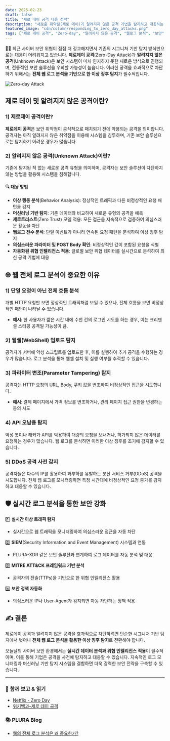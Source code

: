 ```yaml
---
date: 2025-02-23
draft: false
title: "제로 데이 공격 대응 전략"
description: "새로운 취약점(제로 데이)과 알려지지 않은 공격 기법을 탐지하고 대응하는 방법을 알아봅니다."
featured_image: "cdn/column/responding_to_zero_day_attacks.png"
tags: ["제로 데이 공격", "Zero-day", "알려지지 않은 공격", "웹로그 분석", "보안", "PLURA-XDR"]
---
```


🕵️‍♂️ 최근 사이버 보안 위협이 점점 더 정교해지면서 기존의 시그니처 기반 탐지 방식만으로는 대응이 어려워지고 있습니다. **제로데이 공격**(Zero-Day Attack)과 **알려지지 않은 공격**(Unknown Attack)은 보안 시스템이 미처 인지하지 못한 새로운 방식으로 진행되며, 전통적인 보안 솔루션을 우회할 가능성이 높습니다. 이러한 공격을 효과적으로 차단하기 위해서는 **전체 웹 로그 분석을 기반으로 한 이상 징후 탐지**가 필수적입니다.

![Zero-day Attack](https://blog.plura.io/cdn/column/responding_to_zero_day_attacks.png)  
<!--more-->

## 제로 데이 및 알려지지 않은 공격이란?

### 1) 제로데이 공격이란?
**제로데이 공격**은 보안 취약점이 공식적으로 패치되기 전에 악용되는 공격을 의미합니다. 공격자는 아직 알려지지 않은 취약점을 이용해 시스템을 침투하며, 기존 보안 솔루션으로는 탐지하기 어려운 경우가 많습니다.

### 2) 알려지지 않은 공격(Unknown Attack)이란?
기존에 탐지된 적 없는 새로운 공격 유형을 의미하며, 공격자는 보안 솔루션이 차단하지 않는 방법을 활용해 시스템을 침해합니다.

#### 🔍 대응 방법
- **이상 행동 분석**(Behavior Analysis): 정상적인 트래픽과 다른 비정상적인 요청 패턴을 감지
- **머신러닝 기반 탐지**: 기존 데이터와 비교하여 새로운 유형의 공격을 예측
- **제로트러스트**(Zero Trust) 모델 적용: 모든 접근을 지속적으로 검증하여 의심스러운 활동을 차단
- **웹로그 전수 분석**: 단일 이벤트가 아니라 연속된 요청 패턴을 분석하여 이상 징후 탐지
- **의심스러운 파라미터 및 POST Body 확인**: 비정상적인 값이 포함된 요청을 식별
- **자동화된 위협 인텔리전스 적용**: 글로벌 보안 위협 데이터를 실시간으로 분석하여 최신 공격 기법에 대응

## 🌐 웹 전체 로그 분석이 중요한 이유

### 1) 단일 요청이 아닌 전체 흐름 분석
개별 HTTP 요청만 보면 정상적인 트래픽처럼 보일 수 있으나, 전체 흐름을 보면 비정상적인 패턴이 나타날 수 있습니다.
- **예시**: 한 사용자가 짧은 시간 내에 수천 건의 로그인 시도를 하는 경우, 이는 크리덴셜 스터핑 공격일 가능성이 큼.

### 2) 웹쉘(WebShell) 업로드 탐지
공격자가 서버에 악성 스크립트를 업로드한 후, 이를 실행하여 추가 공격을 수행하는 경우가 많습니다. 로그 분석을 통해 웹쉘 설치 및 실행 여부를 추적할 수 있습니다.

### 3) 파라미터 변조(Parameter Tampering) 탐지
공격자는 HTTP 요청의 URL, Body, 쿠키 값을 변조하여 비정상적인 접근을 시도합니다.
- **예시**: 결제 페이지에서 가격 정보를 변조하거나, 관리 페이지 접근 권한을 변경하는 등의 시도

### 4) API 오남용 탐지
악성 봇이나 해커가 API를 악용하여 대량의 요청을 보내거나, 허가되지 않은 데이터를 요청하는 경우가 많습니다. 웹 로그를 분석하면 이러한 이상 징후를 조기에 감지할 수 있습니다.

### 5) DDoS 공격 사전 감지
공격자들은 다수의 IP를 활용하여 과부하를 유발하는 분산 서비스 거부(DDoS) 공격을 시도합니다. 전체 웹 로그를 모니터링하면 특정 시간대에 비정상적인 요청 증가를 감지하고 대응할 수 있습니다.

## 🛡️ 실시간 로그 분석을 통한 보안 강화

1️⃣ **실시간 이상 트래픽 탐지** 
   - 실시간으로 웹 트래픽을 모니터링하여 의심스러운 접근을 자동 차단

2️⃣ **SIEM**(Security Information and Event Management) 시스템과 연동
   - PLURA-XDR 같은 보안 솔루션과 연계하여 로그 데이터를 자동 분석 및 대응

3️⃣ **MITRE ATT&CK 프레임워크 기반 분석**
   - 공격자의 전술(TTPs)을 기반으로 한 위협 인텔리전스 활용

4️⃣ **보안 정책 자동화**
   - 의심스러운 IP나 User-Agent가 감지되면 자동 차단하는 정책 적용

## ✍️ 결론
제로데이 공격과 알려지지 않은 공격을 효과적으로 차단하려면 단순한 시그니처 기반 탐지에서 벗어나 **전체 웹 로그 분석을 활용한 이상 징후 탐지**로 전환해야 합니다.

오늘날의 사이버 보안 환경에서는 **실시간 데이터 분석과 위협 인텔리전스 적용**이 필수적이며, 이를 통해 기업은 공격을 사전에 탐지하고 대응할 수 있습니다. 지속적인 로그 모니터링과 머신러닝 기반 탐지 시스템을 결합하면 더욱 강력한 보안 전략을 구축할 수 있습니다.

---

### 📖 함께 보고 & 읽기
- [Netflix - Zero Day](https://www.youtube.com/watch?v=f3dNCBKY1Hg)
- [위키백과-제로 데이 공격](https://ko.wikipedia.org/wiki/%EC%A0%9C%EB%A1%9C_%EB%8D%B0%EC%9D%B4_%EA%B3%B5%EA%B2%A9)

### 📚 PLURA Blog
- [웹의 전체 로그 분석은 왜 중요한가?](https://blog.plura.io/ko/respond/very_important_analyze_web_logs)
